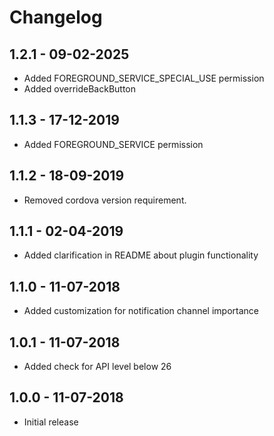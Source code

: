 # Changelog

## 1.2.1 - 09-02-2025

- Added FOREGROUND_SERVICE_SPECIAL_USE permission
- Added overrideBackButton

## 1.1.3 - 17-12-2019

- Added FOREGROUND_SERVICE permission

## 1.1.2 - 18-09-2019

- Removed cordova version requirement.

## 1.1.1 - 02-04-2019

- Added clarification in README about plugin functionality

## 1.1.0 - 11-07-2018

- Added customization for notification channel importance

## 1.0.1 - 11-07-2018

- Added check for API level below 26

## 1.0.0 - 11-07-2018

- Initial release
